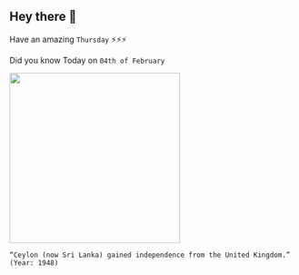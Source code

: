 ## Hey there 👋
Have an amazing `Thursday` ⚡⚡⚡

Did you know Today on `04th of February`
 
 [<img src="https://upload.wikimedia.org/wikipedia/commons/6/63/SL_Independence.jpg" width="300" />](https://en.wikipedia.org/wiki/Sri_Lankan_independence_movement#:~:text=It%20succeeded%20when%2C%20on%204,the%20Republic%20of%20Sri%20Lanka.) 
 ```
“Ceylon (now Sri Lanka) gained independence from the United Kingdom.” (Year: 1948)
```
